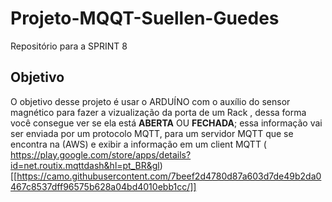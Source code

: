# Projeto-MQQT-Suellen-Guedes
Repositório para a SPRINT 8

## Objetivo
O objetivo desse projeto é usar o ARDUÍNO com o auxílio do sensor magnético para fazer a vizualização da porta de um Rack , dessa forma você consegue ver se ela está **ABERTA** OU **FECHADA**; essa informação vai ser enviada por um protocolo MQTT, para um servidor MQTT que se encontra na (AWS) e exibir a informação em um client MQTT ( https://play.google.com/store/apps/details?id=net.routix.mqttdash&hl=pt_BR&gl)
[[https://camo.githubusercontent.com/7beef2d4780d87a603d7de49b2da0467c8537dff96575b628a04bd4010ebb1cc/]]
